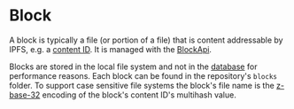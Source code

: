 ﻿# Block

A block is typically a file (or portion of a file) that is content addressable by IPFS, e.g. 
a [content ID](xref:Ipfs.Cid).  It is managed with the [BlockApi](xref:Ipfs.CoreApi.IBlockApi).

Blocks are stored in the local file system and not in the [database](database.md) for performance reasons. 
Each block can be found in the repository's `blocks` folder.  To support case sensitive file 
systems the block's file name is the [z-base-32](xref:Ipfs.Base32z) encoding of the 
block's content ID's multihash value.